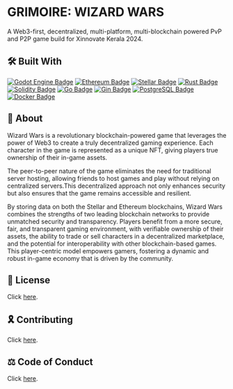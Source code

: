 # GRIMOIRE: WIZARD WARS

A Web3-first, decentralized, multi-platform, multi-blockchain powered PvP and P2P game build for Xinnovate Kerala 2024.

## 🛠 Built With

[![Godot Engine Badge](https://img.shields.io/badge/Godot%20Engine-478CBF?logo=godotengine&logoColor=fff&style=for-the-badge)](https://godotengine.org/)
[![Ethereum Badge](https://img.shields.io/badge/Ethereum-3C3C3D?logo=ethereum&logoColor=fff&style=for-the-badge)](https://ethereum.org/en/)
[![Stellar Badge](https://img.shields.io/badge/Stellar-7D00FF?logo=stellar&logoColor=fff&style=for-the-badge)](https://stellar.org/)
[![Rust Badge](https://img.shields.io/badge/Rust-000?logo=rust&logoColor=fff&style=for-the-badge)](https://www.rust-lang.org/)
[![Solidity Badge](https://img.shields.io/badge/Solidity-363636?logo=solidity&logoColor=fff&style=for-the-badge)](https://soliditylang.org/)
[![Go Badge](https://img.shields.io/badge/Go-00ADD8?logo=go&logoColor=fff&style=for-the-badge)](https://go.dev/)
[![Gin Badge](https://img.shields.io/badge/Gin-008ECF?logo=gin&logoColor=fff&style=for-the-badge)](https://gin-gonic.com/)
[![PostgreSQL Badge](https://img.shields.io/badge/PostgreSQL-4169E1?logo=postgresql&logoColor=fff&style=for-the-badge)](https://www.postgresql.org/)
[![Docker Badge](https://img.shields.io/badge/Docker-2496ED?logo=docker&logoColor=fff&style=for-the-badge)](https://www.docker.com/)

## 📢 About

Wizard Wars is a revolutionary blockchain-powered game that leverages the power of Web3 to create a truly decentralized gaming experience. Each character in the game is represented as a unique NFT, giving players true ownership of their in-game assets.

The peer-to-peer nature of the game eliminates the need for traditional server hosting, allowing friends to host games and play without relying on centralized servers.This decentralized approach not only enhances security but also ensures that the game remains accessible and resilient.

By storing data on both the Stellar and Ethereum blockchains, Wizard Wars combines the strengths of two leading blockchain networks to provide unmatched security and transparency. Players benefit from a more secure, fair, and transparent gaming environment, with verifiable ownership of their assets, the ability to trade or sell characters in a decentralized marketplace, and the potential for interoperability with other blockchain-based games. This player-centric model empowers gamers, fostering a dynamic and robust in-game economy that is driven by the community.

## 📜 License

Click [here](./LICENSE.md).

## 🎗️ Contributing

Click [here](./CONTRIBUTING.md).

## ⚖️ Code of Conduct

Click [here](./CODE_OF_CONDUCT.md).

